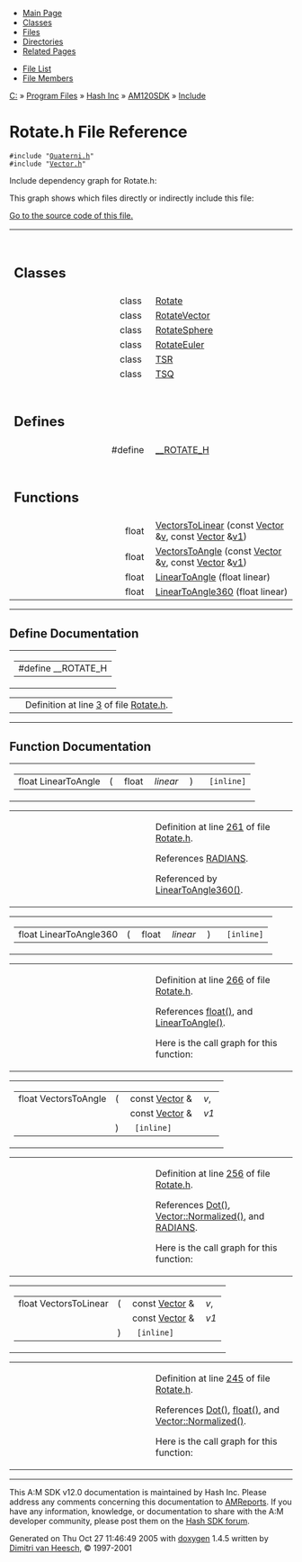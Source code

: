 <div class="tabs">

- [Main Page](index.md)
- [Classes](annotated.md)
- <span id="current">[Files](files.md)</span>
- [Directories](dirs.md)
- [Related Pages](pages.md)

</div>

<div class="tabs">

- [File List](files.md)
- [File Members](globals.md)

</div>

<div class="nav">

<a href="dir_C_3A_2F.md" class="el">C:</a> » <a href="dir_C_3A_2FProgram_20Files_2F.md" class="el">Program Files</a> » <a href="dir_C_3A_2FProgram_20Files_2FHash_20Inc_2F.md" class="el">Hash Inc</a> » <a href="dir_C_3A_2FProgram_20Files_2FHash_20Inc_2FAM120SDK_2F.md" class="el">AM120SDK</a> » <a href="dir_C_3A_2FProgram_20Files_2FHash_20Inc_2FAM120SDK_2FInclude_2F.md" class="el">Include</a>

</div>

# Rotate.h File Reference

`#include "`<a href="Quaterni_8h-source.md" class="el"><code>Quaterni.h</code></a>`"`  
`#include "`<a href="Vector_8h-source.md" class="el"><code>Vector.h</code></a>`"`  

Include dependency graph for Rotate.h:

<span class="image placeholder" original-image-src="Rotate_8h__incl.gif" original-image-title="" border="0" usemap="#C:/Program Files/Hash Inc/AM120SDK/Include/Rotate.h_map"></span>

This graph shows which files directly or indirectly include this file:

<span class="image placeholder" original-image-src="Rotate_8h__dep__incl.gif" original-image-title="" border="0" usemap="#C:/Program Files/Hash Inc/AM120SDK/Include/Rotate.hdep_map"></span>

[Go to the source code of this file.](Rotate_8h-source.md)

<table data-border="0" data-cellpadding="0" data-cellspacing="0">
<colgroup>
<col style="width: 50%" />
<col style="width: 50%" />
</colgroup>
<tbody>
<tr>
<td></td>
<td></td>
</tr>
<tr>
<td colspan="2"><br />
&#10;<h2 id="classes">Classes</h2></td>
</tr>
<tr>
<td class="memItemLeft" style="text-align: right;" data-nowrap="" data-valign="top">class  </td>
<td class="memItemRight" data-valign="bottom"><a href="classRotate.md" class="el">Rotate</a></td>
</tr>
<tr>
<td class="memItemLeft" style="text-align: right;" data-nowrap="" data-valign="top">class  </td>
<td class="memItemRight" data-valign="bottom"><a href="classRotateVector.md" class="el">RotateVector</a></td>
</tr>
<tr>
<td class="memItemLeft" style="text-align: right;" data-nowrap="" data-valign="top">class  </td>
<td class="memItemRight" data-valign="bottom"><a href="classRotateSphere.md" class="el">RotateSphere</a></td>
</tr>
<tr>
<td class="memItemLeft" style="text-align: right;" data-nowrap="" data-valign="top">class  </td>
<td class="memItemRight" data-valign="bottom"><a href="classRotateEuler.md" class="el">RotateEuler</a></td>
</tr>
<tr>
<td class="memItemLeft" style="text-align: right;" data-nowrap="" data-valign="top">class  </td>
<td class="memItemRight" data-valign="bottom"><a href="classTSR.md" class="el">TSR</a></td>
</tr>
<tr>
<td class="memItemLeft" style="text-align: right;" data-nowrap="" data-valign="top">class  </td>
<td class="memItemRight" data-valign="bottom"><a href="classTSQ.md" class="el">TSQ</a></td>
</tr>
<tr>
<td colspan="2"><br />
&#10;<h2 id="defines">Defines</h2></td>
</tr>
<tr>
<td class="memItemLeft" style="text-align: right;" data-nowrap="" data-valign="top">#define </td>
<td class="memItemRight" data-valign="bottom"><a href="Rotate_8h.md#e51e7496beb4bffac9c5fd06949b5257" class="el">__ROTATE_H</a></td>
</tr>
<tr>
<td colspan="2"><br />
&#10;<h2 id="functions">Functions</h2></td>
</tr>
<tr>
<td class="memItemLeft" style="text-align: right;" data-nowrap="" data-valign="top">float </td>
<td class="memItemRight" data-valign="bottom"><a href="Rotate_8h.md#f32da37ad60e8aff4400819731a9d87b" class="el">VectorsToLinear</a> (const <a href="classVector.md" class="el">Vector</a> &amp;<a href="structTQAVGouraud.md" class="el">v</a>, const <a href="classVector.md" class="el">Vector</a> &amp;<a href="Rave_8h.md#6654c734ccab8f440ff0825eb443dc7f" class="el">v1</a>)</td>
</tr>
<tr>
<td class="memItemLeft" style="text-align: right;" data-nowrap="" data-valign="top">float </td>
<td class="memItemRight" data-valign="bottom"><a href="Rotate_8h.md#1798528190ee6ef81bd8773da62a651d" class="el">VectorsToAngle</a> (const <a href="classVector.md" class="el">Vector</a> &amp;<a href="structTQAVGouraud.md" class="el">v</a>, const <a href="classVector.md" class="el">Vector</a> &amp;<a href="Rave_8h.md#6654c734ccab8f440ff0825eb443dc7f" class="el">v1</a>)</td>
</tr>
<tr>
<td class="memItemLeft" style="text-align: right;" data-nowrap="" data-valign="top">float </td>
<td class="memItemRight" data-valign="bottom"><a href="Rotate_8h.md#79b3368b75355dc80fa57eb8bdb728b5" class="el">LinearToAngle</a> (float linear)</td>
</tr>
<tr>
<td class="memItemLeft" style="text-align: right;" data-nowrap="" data-valign="top">float </td>
<td class="memItemRight" data-valign="bottom"><a href="Rotate_8h.md#19a22e2e859164b37ad268fefee7aaab" class="el">LinearToAngle360</a> (float linear)</td>
</tr>
</tbody>
</table>

------------------------------------------------------------------------

## Define Documentation

<span id="e51e7496beb4bffac9c5fd06949b5257" class="anchor"></span>

<table class="mdTable" data-cellpadding="2" data-cellspacing="0">
<colgroup>
<col style="width: 100%" />
</colgroup>
<tbody>
<tr>
<td class="mdRow"><table data-cellpadding="0" data-cellspacing="0" data-border="0">
<tbody>
<tr>
<td class="md" data-nowrap="" data-valign="top">#define __ROTATE_H</td>
</tr>
</tbody>
</table></td>
</tr>
</tbody>
</table>

|  |  |
|----|----|
|   | Definition at line <a href="Rotate_8h-source.md#l00003" class="el">3</a> of file <a href="Rotate_8h-source.md" class="el">Rotate.h</a>. |

------------------------------------------------------------------------

## Function Documentation

<span id="79b3368b75355dc80fa57eb8bdb728b5" class="anchor"></span>

<table class="mdTable" data-cellpadding="2" data-cellspacing="0">
<colgroup>
<col style="width: 100%" />
</colgroup>
<tbody>
<tr>
<td class="mdRow"><table data-cellpadding="0" data-cellspacing="0" data-border="0">
<tbody>
<tr>
<td class="md" data-nowrap="" data-valign="top">float LinearToAngle</td>
<td class="md" data-valign="top">( </td>
<td class="md" data-nowrap="" data-valign="top">float </td>
<td class="mdname1" data-valign="top" data-nowrap=""><em>linear</em></td>
<td class="md" data-valign="top"> ) </td>
<td class="md" data-nowrap=""><code> [inline]</code></td>
</tr>
</tbody>
</table></td>
</tr>
</tbody>
</table>

<table data-cellspacing="5" data-cellpadding="0" data-border="0">
<colgroup>
<col style="width: 50%" />
<col style="width: 50%" />
</colgroup>
<tbody>
<tr>
<td> </td>
<td><p>Definition at line <a href="Rotate_8h-source.md#l00261" class="el">261</a> of file <a href="Rotate_8h-source.md" class="el">Rotate.h</a>.</p>
<p>References <a href="Filecons_8h-source.md#l00033" class="el">RADIANS</a>.</p>
<p>Referenced by <a href="Rotate_8h-source.md#l00266" class="el">LinearToAngle360()</a>.</p></td>
</tr>
</tbody>
</table>

<span id="19a22e2e859164b37ad268fefee7aaab" class="anchor"></span>

<table class="mdTable" data-cellpadding="2" data-cellspacing="0">
<colgroup>
<col style="width: 100%" />
</colgroup>
<tbody>
<tr>
<td class="mdRow"><table data-cellpadding="0" data-cellspacing="0" data-border="0">
<tbody>
<tr>
<td class="md" data-nowrap="" data-valign="top">float LinearToAngle360</td>
<td class="md" data-valign="top">( </td>
<td class="md" data-nowrap="" data-valign="top">float </td>
<td class="mdname1" data-valign="top" data-nowrap=""><em>linear</em></td>
<td class="md" data-valign="top"> ) </td>
<td class="md" data-nowrap=""><code> [inline]</code></td>
</tr>
</tbody>
</table></td>
</tr>
</tbody>
</table>

<table data-cellspacing="5" data-cellpadding="0" data-border="0">
<colgroup>
<col style="width: 50%" />
<col style="width: 50%" />
</colgroup>
<tbody>
<tr>
<td> </td>
<td><p>Definition at line <a href="Rotate_8h-source.md#l00266" class="el">266</a> of file <a href="Rotate_8h-source.md" class="el">Rotate.h</a>.</p>
<p>References <a href="Rave_8h.md#51b38547609c2cb31342492287c149e1" class="el">float()</a>, and <a href="Rotate_8h-source.md#l00261" class="el">LinearToAngle()</a>.</p>
<p>Here is the call graph for this function:</p>
<span class="image placeholder" data-original-image-src="Rotate_8h_19a22e2e859164b37ad268fefee7aaab_cgraph.gif" data-original-image-title="" data-border="0" usemap="#Rotate_8h_19a22e2e859164b37ad268fefee7aaab_cgraph_map"></span></td>
</tr>
</tbody>
</table>

<span id="1798528190ee6ef81bd8773da62a651d" class="anchor"></span>

<table class="mdTable" data-cellpadding="2" data-cellspacing="0">
<colgroup>
<col style="width: 100%" />
</colgroup>
<tbody>
<tr>
<td class="mdRow"><table data-cellpadding="0" data-cellspacing="0" data-border="0">
<tbody>
<tr>
<td class="md" data-nowrap="" data-valign="top">float VectorsToAngle</td>
<td class="md" data-valign="top">( </td>
<td class="md" data-nowrap="" data-valign="top">const <a href="classVector.md" class="el">Vector</a> &amp; </td>
<td class="mdname" data-nowrap=""><em>v</em>,</td>
</tr>
<tr>
<td class="md" style="text-align: right;" data-nowrap=""></td>
<td class="md"></td>
<td class="md" data-nowrap="">const <a href="classVector.md" class="el">Vector</a> &amp; </td>
<td class="mdname" data-nowrap=""><em>v1</em></td>
</tr>
<tr>
<td class="md"></td>
<td class="md">) </td>
<td colspan="2" class="md"><code> [inline]</code></td>
</tr>
</tbody>
</table></td>
</tr>
</tbody>
</table>

<table data-cellspacing="5" data-cellpadding="0" data-border="0">
<colgroup>
<col style="width: 50%" />
<col style="width: 50%" />
</colgroup>
<tbody>
<tr>
<td> </td>
<td><p>Definition at line <a href="Rotate_8h-source.md#l00256" class="el">256</a> of file <a href="Rotate_8h-source.md" class="el">Rotate.h</a>.</p>
<p>References <a href="Quaterni_8h-source.md#l00213" class="el">Dot()</a>, <a href="Vector_8h-source.md#l00080" class="el">Vector::Normalized()</a>, and <a href="Filecons_8h-source.md#l00033" class="el">RADIANS</a>.</p>
<p>Here is the call graph for this function:</p>
<span class="image placeholder" data-original-image-src="Rotate_8h_1798528190ee6ef81bd8773da62a651d_cgraph.gif" data-original-image-title="" data-border="0" usemap="#Rotate_8h_1798528190ee6ef81bd8773da62a651d_cgraph_map"></span></td>
</tr>
</tbody>
</table>

<span id="f32da37ad60e8aff4400819731a9d87b" class="anchor"></span>

<table class="mdTable" data-cellpadding="2" data-cellspacing="0">
<colgroup>
<col style="width: 100%" />
</colgroup>
<tbody>
<tr>
<td class="mdRow"><table data-cellpadding="0" data-cellspacing="0" data-border="0">
<tbody>
<tr>
<td class="md" data-nowrap="" data-valign="top">float VectorsToLinear</td>
<td class="md" data-valign="top">( </td>
<td class="md" data-nowrap="" data-valign="top">const <a href="classVector.md" class="el">Vector</a> &amp; </td>
<td class="mdname" data-nowrap=""><em>v</em>,</td>
</tr>
<tr>
<td class="md" style="text-align: right;" data-nowrap=""></td>
<td class="md"></td>
<td class="md" data-nowrap="">const <a href="classVector.md" class="el">Vector</a> &amp; </td>
<td class="mdname" data-nowrap=""><em>v1</em></td>
</tr>
<tr>
<td class="md"></td>
<td class="md">) </td>
<td colspan="2" class="md"><code> [inline]</code></td>
</tr>
</tbody>
</table></td>
</tr>
</tbody>
</table>

<table data-cellspacing="5" data-cellpadding="0" data-border="0">
<colgroup>
<col style="width: 50%" />
<col style="width: 50%" />
</colgroup>
<tbody>
<tr>
<td> </td>
<td><p>Definition at line <a href="Rotate_8h-source.md#l00245" class="el">245</a> of file <a href="Rotate_8h-source.md" class="el">Rotate.h</a>.</p>
<p>References <a href="Quaterni_8h-source.md#l00213" class="el">Dot()</a>, <a href="Rave_8h.md#51b38547609c2cb31342492287c149e1" class="el">float()</a>, and <a href="Vector_8h-source.md#l00080" class="el">Vector::Normalized()</a>.</p>
<p>Here is the call graph for this function:</p>
<span class="image placeholder" data-original-image-src="Rotate_8h_f32da37ad60e8aff4400819731a9d87b_cgraph.gif" data-original-image-title="" data-border="0" usemap="#Rotate_8h_f32da37ad60e8aff4400819731a9d87b_cgraph_map"></span></td>
</tr>
</tbody>
</table>

------------------------------------------------------------------------

<span class="small">This A:M SDK v12.0 documentation is maintained by Hash Inc. Please address any comments concerning this documentation to [AMReports](http://www.hash.com/reports). If you have any information, knowledge, or documentation to share with the A:M developer community, please post them on the [Hash SDK forum](http://www.hash.com/forums/index.php?showforum=11).</span>

Generated on Thu Oct 27 11:46:49 2005 with [<span class="image placeholder" original-image-src="doxygen.png" original-image-title="" height="45" width="100" align="middle" border="0">doxygen</span>](http://www.doxygen.org/index.html) 1.4.5 written by [Dimitri van Heesch](mailto:dimitri@stack.nl), © 1997-2001
